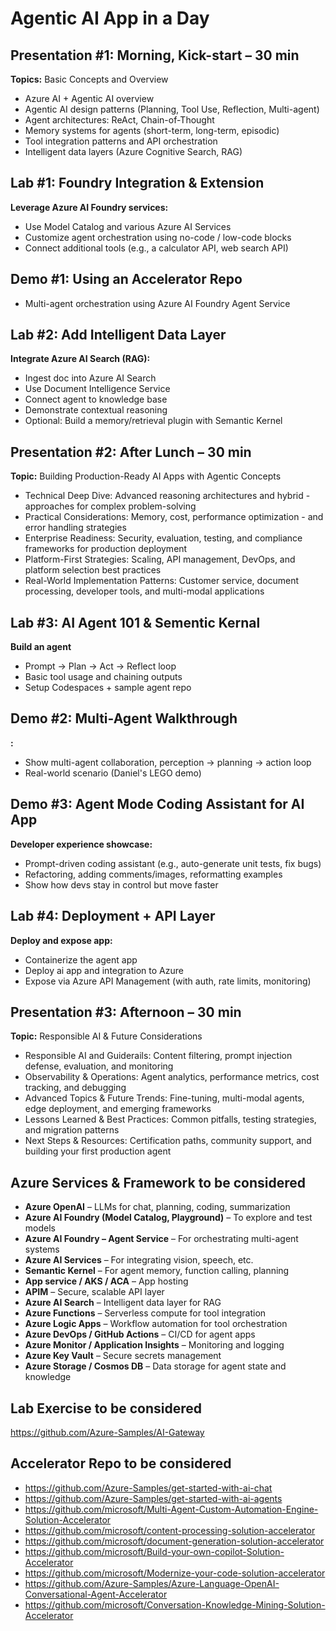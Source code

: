 # Agentic AI App in a Day

## Presentation #1: Morning, Kick-start – 30 min
**Topics:** Basic Concepts and Overview
- Azure AI + Agentic AI overview  
- Agentic AI design patterns (Planning, Tool Use, Reflection, Multi-agent)  
- Agent architectures: ReAct, Chain-of-Thought
- Memory systems for agents (short-term, long-term, episodic)
- Tool integration patterns and API orchestration
- Intelligent data layers (Azure Cognitive Search, RAG)  

## Lab #1: Foundry Integration & Extension
**Leverage Azure AI Foundry services:**
- Use Model Catalog and various Azure AI Services
- Customize agent orchestration using no-code / low-code blocks  
- Connect additional tools (e.g., a calculator API, web search API)

## Demo #1: Using an Accelerator Repo
- Multi-agent orchestration using Azure AI Foundry Agent Service

## Lab #2: Add Intelligent Data Layer
**Integrate Azure AI Search (RAG):**
- Ingest doc into Azure AI Search
- Use Document Intelligence Service
- Connect agent to knowledge base  
- Demonstrate contextual reasoning  
- Optional: Build a memory/retrieval plugin with Semantic Kernel

## Presentation #2: After Lunch – 30 min
**Topic:** Building Production-Ready AI Apps with Agentic Concepts
- Technical Deep Dive: Advanced reasoning architectures and hybrid - approaches for complex problem-solving
- Practical Considerations: Memory, cost, performance optimization - and error handling strategies
- Enterprise Readiness: Security, evaluation, testing, and compliance frameworks for production deployment
- Platform-First Strategies: Scaling, API management, DevOps, and platform selection best practices
- Real-World Implementation Patterns: Customer service, document processing, developer tools, and multi-modal applications


## Lab #3: AI Agent 101 & Sementic Kernal
**Build an agent**
- Prompt → Plan → Act → Reflect loop  
- Basic tool usage and chaining outputs  
- Setup Codespaces + sample agent repo

## Demo #2: Multi-Agent Walkthrough
**:**
- Show multi-agent collaboration, perception → planning → action loop
- Real-world scenario (Daniel's LEGO demo)  

## Demo #3: Agent Mode Coding Assistant for AI App
**Developer experience showcase:**
- Prompt-driven coding assistant (e.g., auto-generate unit tests, fix bugs)  
- Refactoring, adding comments/images, reformatting examples  
- Show how devs stay in control but move faster

## Lab #4: Deployment + API Layer
**Deploy and expose app:**
- Containerize the agent app
- Deploy ai app and integration to Azure
- Expose via Azure API Management (with auth, rate limits, monitoring)

## Presentation #3: Afternoon – 30 min
**Topic:** Responsible AI & Future Considerations

- Responsible AI and Guiderails: Content filtering, prompt injection defense, evaluation, and monitoring
- Observability & Operations: Agent analytics, performance metrics, cost tracking, and debugging
- Advanced Topics & Future Trends: Fine-tuning, multi-modal agents, edge deployment, and emerging frameworks
- Lessons Learned & Best Practices: Common pitfalls, testing strategies, and migration patterns
- Next Steps & Resources: Certification paths, community support, and building your first production agent


## Azure Services & Framework to be considered
- **Azure OpenAI** – LLMs for chat, planning, coding, summarization  
- **Azure AI Foundry (Model Catalog, Playground)** – To explore and test models  
- **Azure AI Foundry – Agent Service** – For orchestrating multi-agent systems  
- **Azure AI Services** – For integrating vision, speech, etc.  
- **Semantic Kernel** – For agent memory, function calling, planning  
- **App service / AKS / ACA** – App hosting  
- **APIM** – Secure, scalable API layer
- **Azure AI Search** – Intelligent data layer for RAG
- **Azure Functions** – Serverless compute for tool integration
- **Azure Logic Apps** – Workflow automation for tool orchestration
- **Azure DevOps / GitHub Actions** – CI/CD for agent apps
- **Azure Monitor / Application Insights** – Monitoring and logging
- **Azure Key Vault** – Secure secrets management
- **Azure Storage / Cosmos DB** – Data storage for agent state and knowledge

## Lab Exercise to be considered

https://github.com/Azure-Samples/AI-Gateway

## Accelerator Repo to be considered
- https://github.com/Azure-Samples/get-started-with-ai-chat
- https://github.com/Azure-Samples/get-started-with-ai-agents
- https://github.com/microsoft/Multi-Agent-Custom-Automation-Engine-Solution-Accelerator
- https://github.com/microsoft/content-processing-solution-accelerator
- https://github.com/microsoft/document-generation-solution-accelerator
- https://github.com/microsoft/Build-your-own-copilot-Solution-Accelerator
- https://github.com/microsoft/Modernize-your-code-solution-accelerator
- https://github.com/Azure-Samples/Azure-Language-OpenAI-Conversational-Agent-Accelerator
- https://github.com/microsoft/Conversation-Knowledge-Mining-Solution-Accelerator

